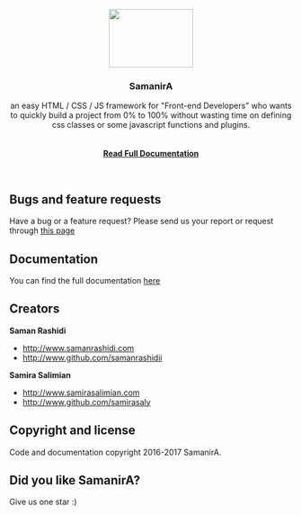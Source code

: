 <p align="center">
  <a href="http://www.samanrashidi.com/samanira">
    <img src="http://samanrashidi.com/images/samanira.png" width=150 height=104>
  </a>

  <h3 align="center">SamanirA</h3>

  <p align="center">
    an easy HTML / CSS / JS framework for "Front-end Developers" who wants to quickly build a project from 0% to 100% without wasting time on defining css classes or some javascript functions and plugins.
    <br />
    <br />
    <br />
    <a href="http://www.samanrashidi.com/samanira"><strong>Read Full Documentation</strong></a>
  </p>
</p>

<br>

## Bugs and feature requests

Have a bug or a feature request? Please send us your report or request through [this page](http://www.samanrashidi.com/samanira/report.php)


## Documentation

You can find the full documentation [here](http://www.samanrashidi.com/samanira)


## Creators

**Saman Rashidi**

- <http://www.samanrashidi.com>
- <http://www.github.com/samanrashidii>

**Samira Salimian**

- <http://www.samirasalimian.com>
- <http://www.github.com/samirasaly>


## Copyright and license

Code and documentation copyright 2016-2017 SamanirA.

## Did you like SamanirA?

Give us one star :)
